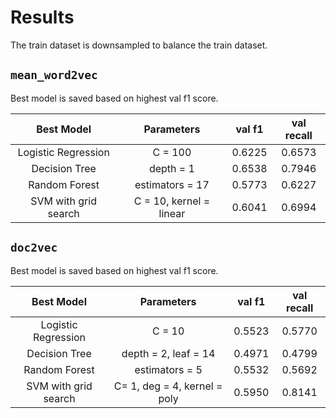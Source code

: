 # Results
The train dataset is downsampled to balance the train dataset.

## `mean_word2vec`
Best model is saved based on highest val f1 score.

Best Model | Parameters | val f1 | val recall
:-----: | :-----: | :-----: | :-----:
Logistic Regression | C = 100 | 0.6225 | 0.6573
Decision Tree | depth = 1 | 0.6538 | 0.7946
Random Forest | estimators = 17 | 0.5773 | 0.6227
SVM with grid search | C = 10, kernel = linear | 0.6041 | 0.6994

## `doc2vec`
Best model is saved based on highest val f1 score.

Best Model | Parameters | val f1 | val recall
:-----: | :-----: | :-----: | :-----:
Logistic Regression | C = 10 | 0.5523 | 0.5770
Decision Tree | depth = 2, leaf = 14 | 0.4971 | 0.4799
Random Forest | estimators = 5 | 0.5532 | 0.5692
SVM with grid search | C= 1, deg = 4, kernel = poly | 0.5950 | 0.8141